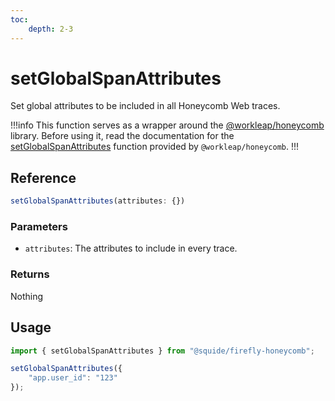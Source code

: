 ```yaml
---
toc:
    depth: 2-3
---
```


# setGlobalSpanAttributes

Set global attributes to be included in all Honeycomb Web traces.

!!!info
This function serves as a wrapper around the [@workleap/honeycomb](https://www.npmjs.com/package/@workleap/honeycomb) library. Before using it, read the documentation for the [setGlobalSpanAttributes](https://workleap.github.io/wl-honeycomb-web/reference/setglobalspanattributes/) function provided by `@workleap/honeycomb`.
!!!

## Reference

```ts
setGlobalSpanAttributes(attributes: {})
```

### Parameters

- `attributes`: The attributes to include in every trace.

### Returns

Nothing

## Usage

```ts
import { setGlobalSpanAttributes } from "@squide/firefly-honeycomb";

setGlobalSpanAttributes({
    "app.user_id": "123"
});
```
